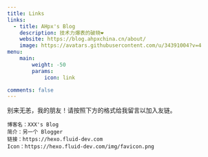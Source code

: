 ```yaml
---
title: Links
links:
  - title: AHpx's Blog
    description: 技术力爆表的破晓❤️
    website: https://blog.ahpxchina.cn/about/
    image: https://avatars.githubusercontent.com/u/34391004?v=4
menu:
    main: 
        weight: -50
        params:
            icon: link

comments: false
---
```


别来无恙，我的朋友！请按照下方的格式给我留言以加入友链。

```
博客名：XXX's Blog
简介：另一个 Blogger
链接：https://hexo.fluid-dev.com
Icon：https://hexo.fluid-dev.com/img/favicon.png
```
